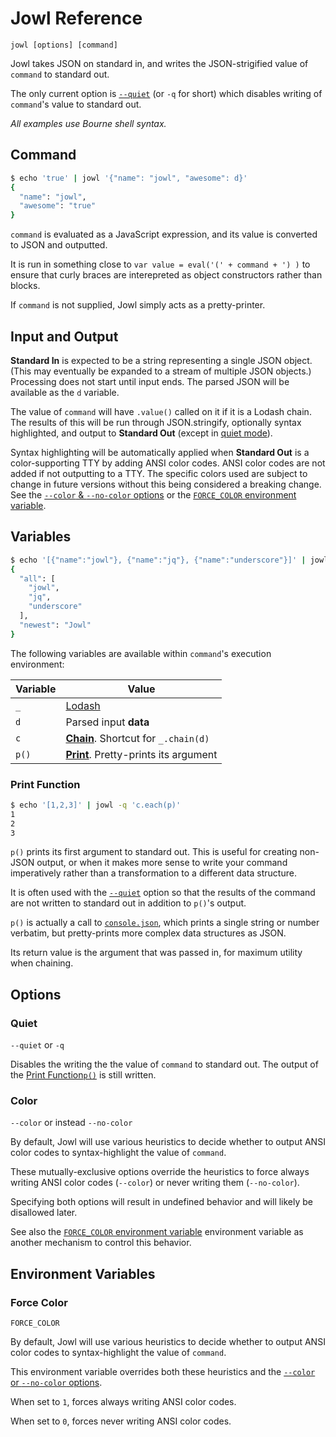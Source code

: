 # Jowl Reference

    jowl [options] [command]

Jowl takes JSON on standard in, and writes the JSON-strigified value of `command` to standard out.

The only current option is [`--quiet`](#quiet) (or `-q` for short) which disables writing of `command`'s value to standard out.

*All examples use Bourne shell syntax.*

## Command

```bash
$ echo 'true' | jowl '{"name": "jowl", "awesome": d}'
{
  "name": "jowl",
  "awesome": "true"
}
```

`command` is evaluated as a JavaScript expression, and its value is converted to JSON and outputted.

It is run in something close to `var value = eval('(' + command + ') )` to ensure that curly
braces are interepreted as object constructors rather than blocks.

If `command` is not supplied, Jowl simply acts as a pretty-printer.

## Input and Output

**Standard In** is expected to be a string representing a single JSON object. (This may eventually be
expanded to a stream of multiple JSON objects.) Processing does not start until input ends. The parsed
JSON will be available as the `d` variable.

The value of `command` will have `.value()` called on it if it is a Lodash chain. The results of this
will be run through JSON.stringify, optionally syntax highlighted, and output to **Standard Out** (except in [quiet mode](#quiet)).

Syntax highlighting will be automatically applied when **Standard Out** is a color-supporting TTY by adding ANSI color codes.
ANSI color codes are not added if not outputting to a TTY.
The specific colors used are subject to change in future versions without this being considered a breaking change.
See the [`--color` & `--no-color` options](#color) or the [`FORCE_COLOR` environment variable](#force-color).

## Variables

```bash
$ echo '[{"name":"jowl"}, {"name":"jq"}, {"name":"underscore"}]' | jowl '{"all": c.map("name").value(), "newest": _.capitalize(d[0].name)}'
{
  "all": [
    "jowl",
    "jq",
    "underscore"
  ],
  "newest": "Jowl"
}
```

The following variables are available within `command`'s execution environment:

Variable | Value
---------|------
`_` | [Lodash](https://lodash.com/docs)
`d` | Parsed input **data**
`c` | **[Chain](https://lodash.com/docs#chain)**. Shortcut for `_.chain(d)`
`p()` | **[Print](#print-function)**. Pretty-prints its argument

### Print Function

```bash
$ echo '[1,2,3]' | jowl -q 'c.each(p)'
1
2
3
```

`p()` prints its first argument to standard out. This is useful for creating non-JSON output, or when it makes more sense to write your command imperatively rather than
a transformation to a different data structure.

It is often used with the [`--quiet`](#quiet) option so that the results of the command are not written to standard out
in addition to `p()`'s output.

`p()` is actually a call to [`console.json`](https://www.npmjs.com/package/console.json), which prints a single string
or number verbatim, but pretty-prints more complex data structures as JSON.

Its return value is the argument that was passed in, for maximum utility when chaining.

## Options

### Quiet

`--quiet` or `-q`

Disables the  writing the the value of `command` to standard out.
The output of the [Print Function`p()`](#print) is still written.

### Color

`--color` or instead `--no-color`

By default, Jowl will use various heuristics to decide whether to output ANSI color codes to syntax-highlight the value of `command`.

These mutually-exclusive options override the heuristics to force always writing ANSI color codes (`--color`) or never writing them (`--no-color`).

Specifying both options will result in undefined behavior and will likely be disallowed later.

See also the [`FORCE_COLOR` environment variable](#force-color) environment variable as another mechanism to control this behavior.

## Environment Variables

### Force Color

`FORCE_COLOR`

By default, Jowl will use various heuristics to decide whether to output ANSI color codes to syntax-highlight the value of `command`.

This environment variable overrides both these heuristics and the [`--color` or `--no-color` options](#color).

When set to `1`, forces always writing ANSI color codes.

When set to `0`, forces never writing ANSI color codes.
